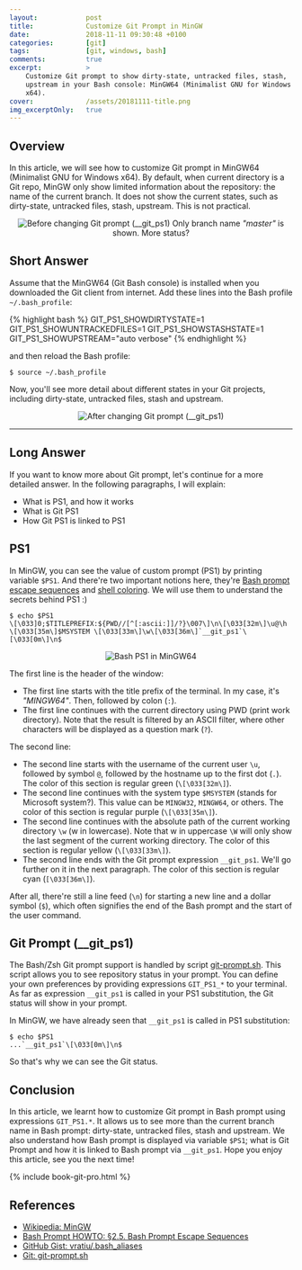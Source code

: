 ```yaml
---
layout:            post
title:             Customize Git Prompt in MinGW
date:              2018-11-11 09:30:48 +0100
categories:        [git]
tags:              [git, windows, bash]
comments:          true
excerpt:           >
    Customize Git prompt to show dirty-state, untracked files, stash,
    upstream in your Bash console: MinGW64 (Minimalist GNU for Windows
    x64).
cover:             /assets/20181111-title.png
img_excerptOnly:   true
---
```


## Overview

In this article, we will see how to customize Git prompt in MinGW64
(Minimalist GNU for Windows x64). By default, when current directory is
a Git repo, MinGW only show limited information about the repository:
the name of the current branch. It does not show the current states, such as
dirty-state, untracked files, stash, upstream. This is not practical.

<p align="center">
  <img src="/assets/20181111-git-prompt-before.png"
       alt="Before changing Git prompt (__git_ps1)" />
  Only branch name <i>"master"</i> is shown. More status?
</p>

## Short Answer

Assume that the MinGW64 (Git Bash console) is installed when you downloaded
the Git client from internet.
Add these lines into the Bash profile `~/.bash_profile`:

{% highlight bash %}
GIT_PS1_SHOWDIRTYSTATE=1
GIT_PS1_SHOWUNTRACKEDFILES=1
GIT_PS1_SHOWSTASHSTATE=1
GIT_PS1_SHOWUPSTREAM="auto verbose"
{% endhighlight %}

and then reload the Bash profile:

    $ source ~/.bash_profile

Now, you'll see more detail about different states in your Git projects,
including dirty-state, untracked files, stash and upstream.

<p align="center">
  <img src="/assets/20181111-git-prompt-after.png"
       alt="After changing Git prompt (__git_ps1)" />
</p>

---

## Long Answer

If you want to know more about Git prompt, let's continue for a more
detailed answer. In the following paragraphs, I will explain:

- What is PS1, and how it works
- What is Git PS1
- How Git PS1 is linked to PS1

## PS1

In MinGW, you can see the value of custom prompt (PS1) by printing variable
`$PS1`. And there're two important notions here, they're
[Bash prompt escape sequences][bash-prompt-escape-sequences] and [shell
coloring][shell-color]. We will use them to understand the secrets behind PS1 :)

    $ echo $PS1
    \[\033]0;$TITLEPREFIX:${PWD//[^[:ascii:]]/?}\007\]\n\[\033[32m\]\u@\h \[\033[35m\]$MSYSTEM \[\033[33m\]\w\[\033[36m\]`__git_ps1`\[\033[0m\]\n$

<p align="center">
  <img src="/assets/20181111-bash-ps1.png"
       alt="Bash PS1 in MinGW64" />
</p>

The first line is the header of the window:

- The first line starts with the title prefix of the terminal. In my case, it's
  _"MINGW64"_. Then, followed by colon (`:`).
- The first line continues with the current directory using PWD (print work
  directory). Note that the result is filtered by an ASCII filter, where other
  characters will be displayed as a question mark (`?`).

The second line:

- The second line starts with the username of the current user `\u`, followed by
  symbol `@`, followed by the hostname up to the first dot (`.`). The color of this
  section is regular green (`\[\033[32m\]`).
- The second line continues with the system type `$MSYSTEM` (stands for Microsoft
  system?). This value can be `MINGW32`, `MINGW64`, or others. The color of this
  section is regular purple (`\[\033[35m\]`).
- The second line continues with the absolute path of the current working
  directory `\w` (w in lowercase). Note that w in uppercase `\W` will only show
  the last segment of the current working directory. The color of this section
  is regular yellow (`\[\033[33m\]`).
- The second line ends with the Git prompt expression `__git_ps1`. We'll go
  further on it in the next paragraph. The color of this section is regular cyan
  (`[\033[36m\]`).

After all, there're still a line feed (`\n`) for starting a new line and a
dollar symbol (`$`), which often signifies the end of the Bash prompt and the
start of the user command.

## Git Prompt (\_\_git\_ps1)

The Bash/Zsh Git prompt support is handled by script [git-prompt.sh][1].
This script allows you to see repository status in your prompt. You can define
your own preferences by providing expressions `GIT_PS1_*` to your terminal.
As far as expression `__git_ps1` is called in your PS1 substitution, the
Git status will show in your prompt.

In MinGW, we have already seen that `__git_ps1` is called in PS1 substitution:

    $ echo $PS1
    ...`__git_ps1`\[\033[0m\]\n$

So that's why we can see the Git status.

## Conclusion

In this article, we learnt how to customize Git prompt in Bash prompt using
expressions `GIT_PS1.*`. It allows us to see more than the current branch name
in Bash prompt: dirty-state, untracked files, stash and upstream. We also
understand how Bash prompt is displayed via variable `$PS1`; what is Git Prompt
and how it is linked to Bash prompt via `__git_ps1`.
Hope you enjoy this article, see you the next time!

{% include book-git-pro.html %}

## References

- [Wikipedia: MinGW][wiki-minGW]
- [Bash Prompt HOWTO: §2.5. Bash Prompt Escape Sequences][bash-prompt-escape-sequences]
- [GitHub Gist: vratiu/.bash_aliases][shell-color]
- [Git: git-prompt.sh][1]

[1]: https://github.com/git/git/blob/master/contrib/completion/git-prompt.sh
[shell-color]: https://gist.github.com/vratiu/9780109
[bash-prompt-escape-sequences]: http://tldp.org/HOWTO/Bash-Prompt-HOWTO/bash-prompt-escape-sequences.html
[wiki-minGW]: https://en.wikipedia.org/wiki/MinGW
